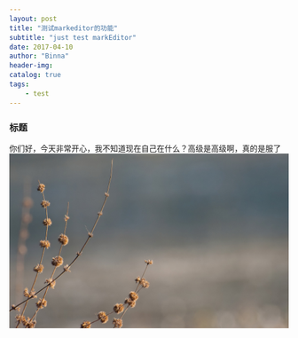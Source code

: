 ```yaml
---
layout: post
title: "测试markeditor的功能"
subtitle: "just test markEditor"
date: 2017-04-10
author: "Binna"
header-img:
catalog: true
tags:
    - test
---
```

### 标题
你们好，今天非常开心，我不知道现在自己在什么？高级是高级啊，真的是服了
![](/img/blogPic/1.jpg)



